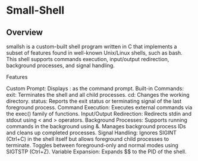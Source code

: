 # Small-Shell

## Overview

smallsh is a custom-built shell program written in C that implements a subset of features found in well-known Unix/Linux shells, such as bash. This shell supports commands execution, input/output redirection, background processes, and signal handling.

Features

Custom Prompt: Displays : as the command prompt.
Built-in Commands:
exit: Terminates the shell and all child processes.
cd: Changes the working directory.
status: Reports the exit status or terminating signal of the last foreground process.
Command Execution: Executes external commands via the exec() family of functions.
Input/Output Redirection: Redirects stdin and stdout using < and > operators.
Background Processes:
Supports running commands in the background using &.
Manages background process IDs and cleans up completed processes.
Signal Handling:
Ignores SIGINT (Ctrl+C) in the shell itself but allows foreground child processes to terminate.
Toggles between foreground-only and normal modes using SIGTSTP (Ctrl+Z).
Variable Expansion: Expands $$ to the PID of the shell.
